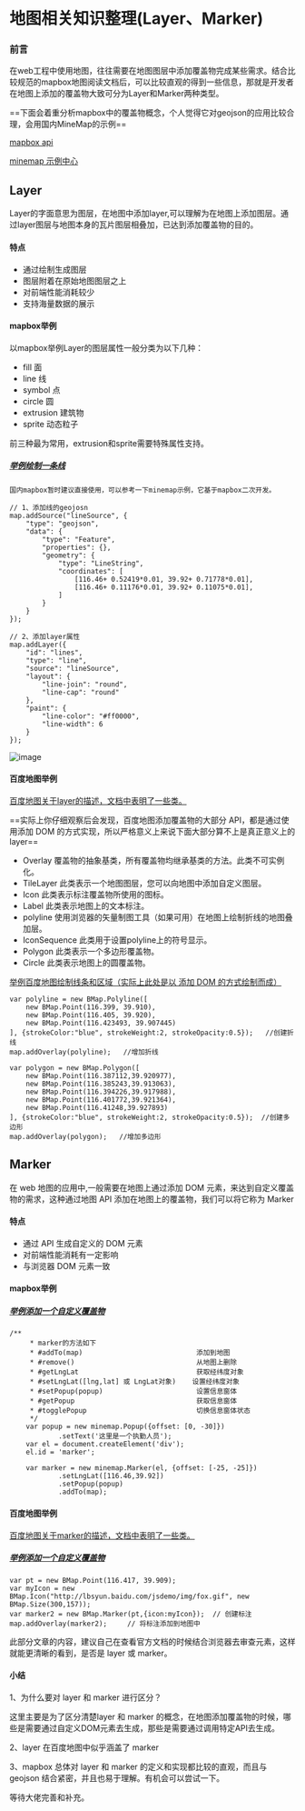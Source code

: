 # 地图相关知识整理(Layer、Marker)

### 前言
在web工程中使用地图，往往需要在地图图层中添加覆盖物完成某些需求。结合比较规范的mapbox地图阅读文档后，可以比较直观的得到一些信息，那就是开发者在地图上添加的覆盖物大致可分为Layer和Marker两种类型。

==下面会着重分析mapbox中的覆盖物概念，个人觉得它对geojson的应用比较合理，会用国内MineMap的示例==

[mapbox api](https://docs.mapbox.com/mapbox-gl-js/api/)

[minemap 示例中心](http://minedata.cn/minemapapi/demo/index.html#base_map)

## Layer
Layer的字面意思为图层，在地图中添加layer,可以理解为在地图上添加图层。通过layer图层与地图本身的瓦片图层相叠加，已达到添加覆盖物的目的。

#### 特点
- 通过绘制生成图层
- 图层附着在原始地图图层之上
- 对前端性能消耗较少
- 支持海量数据的展示

#### mapbox举例
以mapbox举例Layer的图层属性一般分类为以下几种：

 
 * fill 面
 * line 线
 * symbol 点
 * circle 圆
 * extrusion 建筑物
 * sprite 动态粒子
 
 前三种最为常用，extrusion和sprite需要特殊属性支持。

##### [举例绘制一条线](http://minedata.cn/minemapapi/demo/index.html#geojson_line)
```
国内mapbox暂时建议直接使用，可以参考一下minemap示例，它基于mapbox二次开发。
```

```
// 1、添加线的geojosn
map.addSource("lineSource", {
    "type": "geojson",
    "data": {
        "type": "Feature",
        "properties": {},
        "geometry": {
            "type": "LineString",
            "coordinates": [
                [116.46+ 0.52419*0.01, 39.92+ 0.71778*0.01],
                [116.46+ 0.11176*0.01, 39.92+ 0.11075*0.01],
            ]
        }
    }
});

// 2、添加layer属性
map.addLayer({
    "id": "lines",
    "type": "line",
    "source": "lineSource",
    "layout": {
        "line-join": "round",
        "line-cap": "round"
    },
    "paint": {
        "line-color": "#ff0000", 
        "line-width": 6
    }
});
```
![image](https://github.com/hedongxiaoshimei/webMap/blob/master/images/minemap%E7%BB%98%E5%88%B6%E7%BA%BF%E6%9D%A1.png)


 
#### 百度地图举例
[百度地图关于layer的描述，文档中表明了一些类。](http://lbsyun.baidu.com/cms/jsapi/reference/jsapi_reference.html#a3b16)

==实际上你仔细观察后会发现，百度地图添加覆盖物的大部分 API，都是通过使用添加 DOM 的方式实现，所以严格意义上来说下面大部分算不上是真正意义上的 layer==

- Overlay 覆盖物的抽象基类，所有覆盖物均继承基类的方法。此类不可实例化。
- TileLayer   此类表示一个地图图层，您可以向地图中添加自定义图层。
- Icon 此类表示标注覆盖物所使用的图标。
- Label 此类表示地图上的文本标注。
- polyline 使用浏览器的矢量制图工具（如果可用）在地图上绘制折线的地图叠加层。
- IconSequence 此类用于设置polyline上的符号显示。
- Polygon 此类表示一个多边形覆盖物。
- Circle 此类表示地图上的圆覆盖物。




[举例百度地图绘制线条和区域（实际上此处是以 添加 DOM 的方式绘制而成）](http://lbsyun.baidu.com/jsdemo.htm#c2_9)


```
var polyline = new BMap.Polyline([
	new BMap.Point(116.399, 39.910),
	new BMap.Point(116.405, 39.920),
	new BMap.Point(116.423493, 39.907445)
], {strokeColor:"blue", strokeWeight:2, strokeOpacity:0.5});   //创建折线
map.addOverlay(polyline);   //增加折线

var polygon = new BMap.Polygon([
	new BMap.Point(116.387112,39.920977),
	new BMap.Point(116.385243,39.913063),
	new BMap.Point(116.394226,39.917988),
	new BMap.Point(116.401772,39.921364),
	new BMap.Point(116.41248,39.927893)
], {strokeColor:"blue", strokeWeight:2, strokeOpacity:0.5});  //创建多边形
map.addOverlay(polygon);   //增加多边形
```

## Marker
在 web 地图的应用中,一般需要在地图上通过添加 DOM 元素，来达到自定义覆盖物的需求，这种通过地图 API 添加在地图上的覆盖物，我们可以将它称为 Marker

#### 特点
- 通过 API 生成自定义的 DOM 元素
- 对前端性能消耗有一定影响
- 与浏览器 DOM 元素一致

#### mapbox举例

##### [举例添加一个自定义覆盖物](http://minedata.cn/minemapapi/demo/index.html#marker_popup)
```
/**
     * marker的方法如下
     * #addTo(map)                            添加到地图
     * #remove()                              从地图上删除
     * #getLngLat                             获取经纬度对象
     * #setLngLat([lng,lat] 或 LngLat对象)    设置经纬度对象
     * #setPopup(popup)                       设置信息窗体
     * #getPopup                              获取信息窗体
     * #togglePopup                           切换信息窗体状态
     */
    var popup = new minemap.Popup({offset: [0, -30]})
            .setText('这里是一个执勤人员');
    var el = document.createElement('div');
    el.id = 'marker';

    var marker = new minemap.Marker(el, {offset: [-25, -25]})
            .setLngLat([116.46,39.92])
            .setPopup(popup)
            .addTo(map);

```

#### 百度地图举例
[百度地图关于marker的描述，文档中表明了一些类。](http://lbsyun.baidu.com/cms/jsapi/reference/jsapi_reference.html#a3b2)

##### [举例添加一个自定义覆盖物](http://lbsyun.baidu.com/jsdemo.htm#c1_16)

```
var pt = new BMap.Point(116.417, 39.909);
var myIcon = new BMap.Icon("http://lbsyun.baidu.com/jsdemo/img/fox.gif", new BMap.Size(300,157));
var marker2 = new BMap.Marker(pt,{icon:myIcon});  // 创建标注
map.addOverlay(marker2);     // 将标注添加到地图中
```

此部分文章的内容，建议自己在查看官方文档的时候结合浏览器去审查元素，这样就能更清晰的看到，是否是 layer 或 marker。

#### 小结
1、为什么要对 layer 和 marker 进行区分？

这里主要是为了区分清楚layer 和 marker 的概念，在地图添加覆盖物的时候，哪些是需要通过自定义DOM元素去生成，那些是需要通过调用特定API去生成。

2、layer 在百度地图中似乎涵盖了 marker

3、mapbox 总体对 layer 和 marker 的定义和实现都比较的直观，而且与 geojson 结合紧密，并且也易于理解。有机会可以尝试一下。

等待大佬完善和补充。